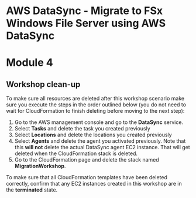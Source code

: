 # **AWS DataSync** - Migrate to FSx Windows File Server using AWS DataSync

# Module 4
## Workshop clean-up

To make sure all resources are deleted after this workshop scenario make sure you execute the steps in the order outlined below (you do not need to wait for CloudFormation to finish deleting before moving to the next step):

1. Go to the AWS management console and go to the **DataSync** service.
2. Select **Tasks** and delete the task you created previously
3. Select **Locations** and delete the locations you created previously
4. Select **Agents** and delete the agent you activated previously.  Note that this **will not** delete the actual DataSync agent EC2 instance.  That will get deleted when the CloudFormation stack is deleted.
5. Go to the CloudFormation page and delete the stack named **MigrationWorkshop**.

To make sure that all CloudFormation templates have been deleted correctly, confirm that any EC2 instances created in this workshop are in the **terminated** state.
